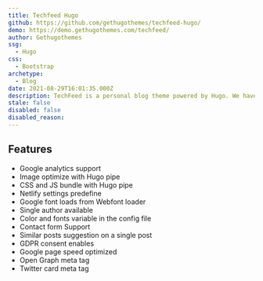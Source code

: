 ```yaml
---
title: Techfeed Hugo
github: https://github.com/gethugothemes/techfeed-hugo/
demo: https://demo.gethugothemes.com/techfeed/
author: Gethugothemes
ssg:
  - Hugo
css:
  - Bootstrap
archetype:
  - Blog
date: 2021-08-29T16:01:35.000Z
description: TechFeed is a personal blog theme powered by Hugo. We have created this theme based on Bootstrap 5. It gives a Responsive, Fast, and Smooth experience to the user.
stale: false
disabled: false
disabled_reason:
---
```


## Features

* Google analytics support
* Image optimize with Hugo pipe
* CSS and JS bundle with Hugo pipe
* Netlify settings predefine
* Google font loads from Webfont loader
* Single author available
* Color and fonts variable in the config file
* Contact form Support
* Similar posts suggestion on a single post
* GDPR consent enables
* Google page speed optimized
* Open Graph meta tag
* Twitter card meta tag